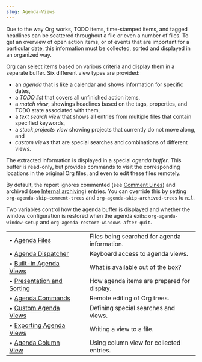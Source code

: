 ```yaml
---
slug: Agenda-Views
---
```


Due to the way Org works, TODO items, time-stamped items, and tagged headlines can be scattered throughout a file or even a number of files. To get an overview of open action items, or of events that are important for a particular date, this information must be collected, sorted and displayed in an organized way.

Org can select items based on various criteria and display them in a separate buffer. Six different view types are provided:

*   an *agenda* that is like a calendar and shows information for specific dates,
*   a *TODO list* that covers all unfinished action items,
*   a *match view*, showings headlines based on the tags, properties, and TODO state associated with them,
*   a *text search view* that shows all entries from multiple files that contain specified keywords,
*   a *stuck projects view* showing projects that currently do not move along, and
*   *custom views* that are special searches and combinations of different views.

The extracted information is displayed in a special *agenda buffer*. This buffer is read-only, but provides commands to visit the corresponding locations in the original Org files, and even to edit these files remotely.

By default, the report ignores commented (see [Comment Lines](/docs/org/Comment-Lines)) and archived (see [Internal archiving](/docs/org/Internal-archiving)) entries. You can override this by setting `org-agenda-skip-comment-trees` and `org-agenda-skip-archived-trees` to `nil`.

Two variables control how the agenda buffer is displayed and whether the window configuration is restored when the agenda exits: `org-agenda-window-setup` and `org-agenda-restore-windows-after-quit`.

|                                                                  |    |                                              |
| :--------------------------------------------------------------- | -- | :------------------------------------------- |
| • [Agenda Files](/docs/org/Agenda-Files)                         |    | Files being searched for agenda information. |
| • [Agenda Dispatcher](/docs/org/Agenda-Dispatcher)               |    | Keyboard access to agenda views.             |
| • [Built-in Agenda Views](/docs/org/Built_002din-Agenda-Views)   |    | What is available out of the box?            |
| • [Presentation and Sorting](/docs/org/Presentation-and-Sorting) |    | How agenda items are prepared for display.   |
| • [Agenda Commands](/docs/org/Agenda-Commands)                   |    | Remote editing of Org trees.                 |
| • [Custom Agenda Views](/docs/org/Custom-Agenda-Views)           |    | Defining special searches and views.         |
| • [Exporting Agenda Views](/docs/org/Exporting-Agenda-Views)     |    | Writing a view to a file.                    |
| • [Agenda Column View](/docs/org/Agenda-Column-View)             |    | Using column view for collected entries.     |
